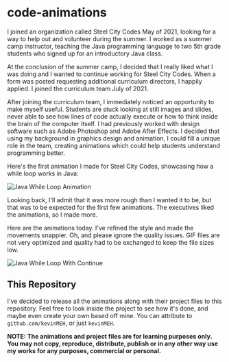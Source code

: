 # code-animations

I joined an organization called Steel City Codes May of 2021, looking for a way to help out and volunteer during the summer. I worked as a summer camp instructor, teaching the Java programming language to two 5th grade students who signed up for an introductory Java class.

At the conclusion of the summer camp, I decided that I really liked what I was doing and I wanted to continue working for Steel City Codes. When a form was posted requesting additional curriculum directors, I happily applied. I joined the curriculum team July of 2021.

After joining the curriculum team, I immediately noticed an opportunity to make myself useful. Students are stuck looking at still images and slides, never able to see how lines of code actually execute or how to think inside the brain of the computer itself. I had previously worked with design software such as Adobe Photoshop and Adobe After Effects. I decided that using my background in graphics design and animation, I could fill a unique role in the team, creating animations which could help students understand programming better.

Here's the first animation I made for Steel City Codes, showcasing how a while loop works in Java:

![Java While Loop Animation](2021.07.25%20-%20Java%20Loop%20Animation/Java%20Loop%20Animation.gif)

Looking back, I'll admit that it was more rough than I wanted it to be, but that was to be expected for the first few animations. The executives liked the animations, so I made more.

Here are the animations today. I've refined the style and made the movements snappier. Oh, and please ignore the quality issues. GIF files are not very optimized and quality had to be exchanged to keep the file sizes low.

![Java While Loop With Continue](2021.09.01%20-%20Java%20While%20Loop%20With%20Continue/Java%20While%20Loop%20With%20Continue.gif)

## This Repository

I've decided to release all the animations along with their project files to this repository. Feel free to look inside the project to see how it's done, and maybe even create your own based off mine. You can attribute to `github.com/kevinMEH`, or just `kevinMEH`.

**NOTE: The animations and project files are for learning purposes only. You may not copy, reproduce, distribute, publish or in any other way use my works for any purposes, commercial or personal.**
